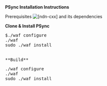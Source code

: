 **PSync Installation Instructions**

Prerequisites
![[ndn-cxx]](https://named-data.net/doc/ndn-cxx) and its dependencies

**Clone & Install PSync**
<pre>
$./waf configure
./waf
sudo ./waf install


**Build**
<pre>
./waf configure
./waf
sudo ./waf install
</pre>


